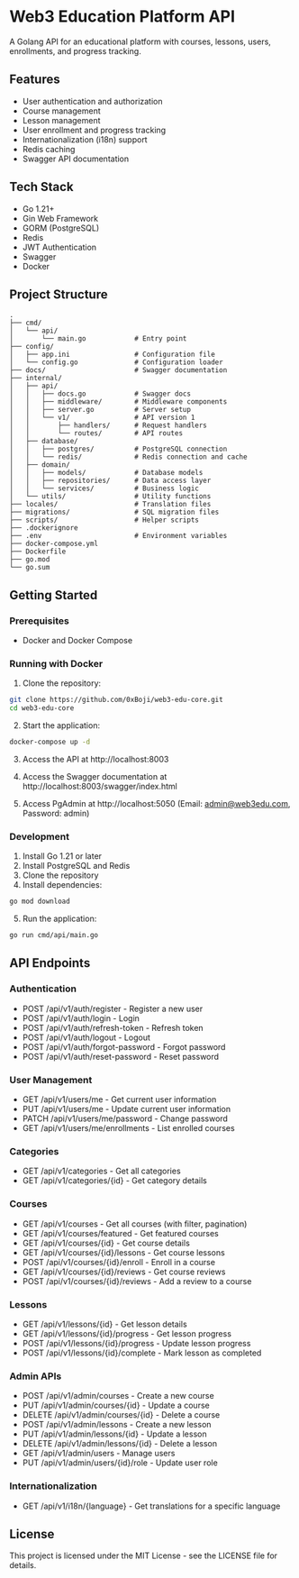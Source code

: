 # Web3 Education Platform API

A Golang API for an educational platform with courses, lessons, users, enrollments, and progress tracking.

## Features

- User authentication and authorization
- Course management
- Lesson management
- User enrollment and progress tracking
- Internationalization (i18n) support
- Redis caching
- Swagger API documentation

## Tech Stack

- Go 1.21+
- Gin Web Framework
- GORM (PostgreSQL)
- Redis
- JWT Authentication
- Swagger
- Docker

## Project Structure

```
.
├── cmd/
│   └── api/
│       └── main.go            # Entry point
├── config/
│   ├── app.ini                # Configuration file
│   └── config.go              # Configuration loader
├── docs/                      # Swagger documentation
├── internal/
│   ├── api/
│   │   ├── docs.go            # Swagger docs
│   │   ├── middleware/        # Middleware components
│   │   ├── server.go          # Server setup
│   │   └── v1/                # API version 1
│   │       ├── handlers/      # Request handlers
│   │       └── routes/        # API routes
│   ├── database/
│   │   ├── postgres/          # PostgreSQL connection
│   │   └── redis/             # Redis connection and cache
│   ├── domain/
│   │   ├── models/            # Database models
│   │   ├── repositories/      # Data access layer
│   │   └── services/          # Business logic
│   └── utils/                 # Utility functions
├── locales/                   # Translation files
├── migrations/                # SQL migration files
├── scripts/                   # Helper scripts
├── .dockerignore
├── .env                       # Environment variables
├── docker-compose.yml
├── Dockerfile
├── go.mod
└── go.sum
```

## Getting Started

### Prerequisites

- Docker and Docker Compose

### Running with Docker

1. Clone the repository:

```bash
git clone https://github.com/0xBoji/web3-edu-core.git
cd web3-edu-core
```

2. Start the application:

```bash
docker-compose up -d
```

3. Access the API at http://localhost:8003

4. Access the Swagger documentation at http://localhost:8003/swagger/index.html

5. Access PgAdmin at http://localhost:5050 (Email: admin@web3edu.com, Password: admin)

### Development

1. Install Go 1.21 or later
2. Install PostgreSQL and Redis
3. Clone the repository
4. Install dependencies:

```bash
go mod download
```

5. Run the application:

```bash
go run cmd/api/main.go
```

## API Endpoints

### Authentication
- POST   /api/v1/auth/register          - Register a new user
- POST   /api/v1/auth/login             - Login
- POST   /api/v1/auth/refresh-token     - Refresh token
- POST   /api/v1/auth/logout            - Logout
- POST   /api/v1/auth/forgot-password   - Forgot password
- POST   /api/v1/auth/reset-password    - Reset password

### User Management
- GET    /api/v1/users/me               - Get current user information
- PUT    /api/v1/users/me               - Update current user information
- PATCH  /api/v1/users/me/password      - Change password
- GET    /api/v1/users/me/enrollments   - List enrolled courses

### Categories
- GET    /api/v1/categories             - Get all categories
- GET    /api/v1/categories/{id}        - Get category details

### Courses
- GET    /api/v1/courses                - Get all courses (with filter, pagination)
- GET    /api/v1/courses/featured       - Get featured courses
- GET    /api/v1/courses/{id}           - Get course details
- GET    /api/v1/courses/{id}/lessons   - Get course lessons
- POST   /api/v1/courses/{id}/enroll    - Enroll in a course
- GET    /api/v1/courses/{id}/reviews   - Get course reviews
- POST   /api/v1/courses/{id}/reviews   - Add a review to a course

### Lessons
- GET    /api/v1/lessons/{id}            - Get lesson details
- GET    /api/v1/lessons/{id}/progress   - Get lesson progress
- POST   /api/v1/lessons/{id}/progress   - Update lesson progress
- POST   /api/v1/lessons/{id}/complete   - Mark lesson as completed

### Admin APIs
- POST   /api/v1/admin/courses           - Create a new course
- PUT    /api/v1/admin/courses/{id}      - Update a course
- DELETE /api/v1/admin/courses/{id}      - Delete a course
- POST   /api/v1/admin/lessons           - Create a new lesson
- PUT    /api/v1/admin/lessons/{id}      - Update a lesson
- DELETE /api/v1/admin/lessons/{id}      - Delete a lesson
- GET    /api/v1/admin/users             - Manage users
- PUT    /api/v1/admin/users/{id}/role   - Update user role

### Internationalization
- GET    /api/v1/i18n/{language}         - Get translations for a specific language

## License

This project is licensed under the MIT License - see the LICENSE file for details.
